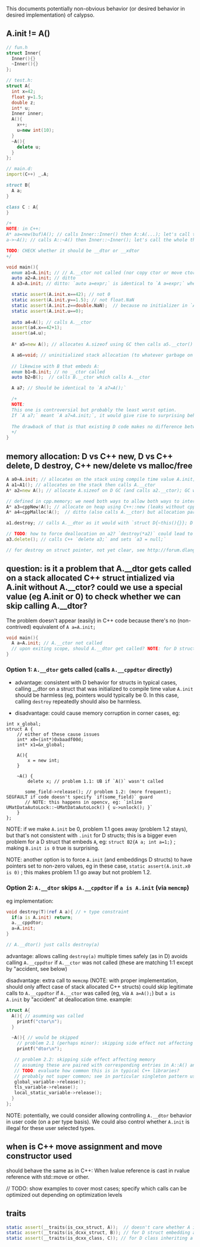 This documents potentially non-obvious behavior (or desired behavior in desired implementation) of calypso.

## A.init != A()

```C++
// fun.h
struct Inner{
  Inner(){}
  ~Inner(){}
};

// test.h:
struct A{
  int x=42;
  float y=1.5;
  double z;
  int* u;
  Inner inner;
  A(){
    x++;
    u=new int(10);
  }
  ~A(){
    delete u;
  }
};
```

```d
// main.d:
import(C++) _.A;

struct B{
  A a;
}

class C : A{
}

/+
NOTE: in C++:
A* aa=new(buf)A(); // calls Inner::Inner() then A::A(...); let's call the whole thing A.__ctor
a->~A(); // calls A::~A() then Inner::~Inner(); let's call the whole thing A.__cppdtor (it's called by A.__dtor)

TODO: CHECK whether it should be __dtor or __xdtor
+/

void main(){
  enum a1=A.init; // // A.__ctor not called (nor copy ctor or move ctor), just A.init which is known at compile time
  auto a2=A.init; // ditto
  A a3=A.init; // ditto: `auto a=expr;` is identical to `A a=expr;` when typeof(expr)=A; in particular, should be callable at CTFE.

  static assert(A.init.x==42); // not 0
  static assert(A.init.y==1.5); // not float.NaN
  static assert(A.init.z==double.NaN);  // because no initializer in `A.z`
  static assert(A.init.u==0);
  
  auto a4=A(); // calls A.__ctor
  assert(a4.x==42+1);
  assert(a4.u);
  
  A* a5=new A(); // allocates A.sizeof using GC then calls a5.__ctor()

  A a6=void; // uninitialized stack allocation (to whatever garbage on the stack)
  
  // likewise with B that embeds A:
  enum b1=B.init; // no __ctor called
  auto b2=B();  // calls B.__ctor which calls A.__ctor

  A a7; // Should be identical to `A a7=A();`

  /+
  NOTE:
  This one is controversial but probably the least worst option.
  If `A a7;` meant `A a7=A.init;`, it would give rise to surprising behavior, different from what one would expect using C++ type A; A.__ctor would not be called but the destructor A.__dtor would be, leading to potential memory corruption depending on whether `A.__dtor` decides to skip `A.__cppdtor` (more on this later).
  
  The drawback of that is that existing D code makes no difference between `D d=D.init; D d=D(); D d;` ; so if we use existing D code with a C++ type `A` it could lead to different behavior depending on which variant the code uses. It could also lead to compile errors if an expression is expected to be known at CT, depending on which variant is used.
  +/
}
```

## memory allocation: D vs C++ new, D vs C++ delete, D destroy, C++ new/delete vs malloc/free
```d
A a0=A.init; // allocates on the stack using compile time value A.init;
A a1=A1(); // allocates on the stack then calls A.__ctor
A* a2=new A(); // allocate A.sizeof on D GC (and calls a2.__ctor); GC will call a2.__dtor and deallocate A.sizeof (if/when collection happens) so nothing to do in user code

// defined in cpp.memory; we need both ways to allow both ways to interface with C++ libraries that expect allocation was done with malloc vs new
A* a3=cppNew!A(); // allocate on heap using C++::new (leaks without cppDelete(a3))
A* a4=cppMalloc!A();  // ditto (also calls A.__ctor) but allocation part is done with malloc; (leaks without cppFree(a3))

a1.destroy; // calls A.__dtor as it would with `struct D{~this(){}}; D d; d.destroy;` and memcpy A.init in a1; NOTE: when a1 goes out of scope, it'll call `A.__dtor` again, potentially causing memory corruption (but same situation with standard D structs today)

// TODO: how to force deallocation on a2? `destroy(*a2)` could lead to doubly calling A.__dtor when GC collects a2
a3.delete(); // calls C++ `delete a3;` and sets `a3 = null;`

// for destroy on struct pointer, not yet clear, see http://forum.dlang.org/thread/uplymqtaxubgkxwzacrz@forum.dlang.org Calling destroy on struct pointer; should be consistent with how D treats struct pointers
```

## question: is it a problem that A.__dtor gets called on a stack allocated C++ struct intialized via A.init without A.__ctor? could we use a special value (eg A.init or 0) to check whether we can skip calling A.__dtor?
The problem doesn't appear (easily) in C++ code because there's no (non-contrived) equivalent of `A a=A.init;`
```d
void main(){
  A a=A.init; // A.__ctor not called
  // upon exiting scope, should A.__dtor get called? NOTE: for D structs, it gets called.
}
```

### Option 1: `A.__dtor` gets called (calls `A.__cppdtor` directly)
* advantage:
consistent with D behavior for structs
in typical cases, calling __dtor on a struct that was initialized to compile time value `A.init` should be harmless (eg, pointers would typically be 0. In this case, calling `destroy` repeatedly should also be harmless.

* disadvantage:
could cause memory corruption in corner cases, eg:
```
int x_global;
struct A {
    // either of these cause issues
    int* x0=(int*)0xbaadf00d;
    int* x1=&x_global;

    A(){
        x = new int;
    }

    ~A() {
        delete x; // problem 1.1: UB if `A()` wasn't called

       some_field->release(); // problem 1.2: (more frequent); SEGFAULT if code doesn't specify `if(some_field)` guard
       // NOTE: this happens in opencv, eg: `inline UMatDataAutoLock::~UMatDataAutoLock() { u->unlock(); }`
    }
};
```

NOTE: if we make `A.init` be 0, problem 1.1 goes away (problem 1.2 stays), but that's not consistent with `.init` for D structs; this is a bigger even problem for a D struct that embeds `A`, eg: `struct B2{A a; int a=1;}` ; making `B.init is 0` true is surprising.

NOTE: another option is to force `A.init` (and embeddings D structs) to have pointers set to non-zero values, eg in these case, `static assert(A.init.x0 is 0)` ; this makes problem 1.1 go away but not problem 1.2.

### Option 2: `A.__dtor` skips `A.__cppdtor` if `a is A.init` (via `memcmp`)
eg implementation:
```d
void destroy(T)(ref A a){ // + type constraint
  if(a is A.init) return;
  a.__cppdtor;
  a=A.init;
}

// A.__dtor() just calls destroy(a)
```

advantage:
allows calling `destroy(a)` multiple times safely (as in D)
avoids calling `A.__cppdtor` if `A.__ctor` was not called (these are matching 1:1 except by "accident, see below)

disadvantage:
extra call to `memcmp` (NOTE: with proper implementation, should only affect case of stack allocated C++ structs)
could skip legitimate calls to `A.__cppdtor` if `A.__ctor` was called (eg, via `A a=A();`) but `a is A.init` by "accident" at deallocation time.
example:

```c++
struct A{
  A(){ // asumming was called
    printf("ctor\n");
  }

  ~A(){ // would be skipped
    // problem 2.1 (perhaps minor): skipping side effect not affecting memory
    printf("dtor\n");

   // problem 2.2: skipping side effect affecting memory
   // assuming these are paired with corresponding entries in A::A() and leave no trace in non-static fields of A.
   // TODO: evaluate how common this is in typical C++ libraries? 
   // probably not super common; see in particular singleton pattern use cases
   global_variable->release();
   tls_variable->release();
   local_static_variable->release();
  }
};
```

NOTE:
potentially, we could consider allowing controlling `A.__dtor` behavior in user code (on a per type basis).
We could also control whether `A.init` is illegal for these user selected types.

## when is C++ move assignment and move constructor used
should behave the same as in C++:
When lvalue reference is cast in rvalue reference with std::move or other.

// TODO: show examples to cover most cases; specify which calls can be optimized out depending on optimization levels

## traits
```d
static assert(__traits(is_cxx_struct, A));  // doesn't care whether A is a C++ struct or class (almost same)
static assert(__traits(is_dcxx_struct, B)); // for D struct embedding a is_cxx_struct or is_dcxx_struct struct
static assert(__traits(is_dcxx_class, C)); // for D class inheriting a is_cxx_struct or is_dcxx_struct or is_dcxx_class
```


